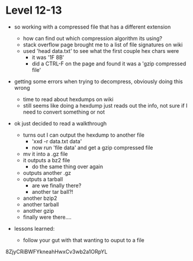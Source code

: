 # Level 12-13

- so working with a compressed file that has a different extension
    - how can find out which compression algorithm its using?
    - stack overflow page brought me to a list of file signatures on wiki
    - used 'head data.txt' to see what the first couple hex chars were
        - it was '1F 8B' 
        - did a CTRL-F on the page and found it was a 'gzip compressed file' 

- getting some errors when trying to decompress, obviously doing this wrong
    - time to read about hexdumps on wiki
    - still seems like doing a hexdump just reads out the info, not sure if I need to convert something or not
- ok just decided to read a walkthrough
    - turns out I can output the hexdump to another file
        - 'xxd -r data.txt data'
        - now run 'file data' and get a gzip compressed file
    - mv it into a .gz file
    - it outputs a bz2 file
        - do the same thing over again
    - outputs another .gz
    - outputs a tarball
        - are we finally there?
        - another tar ball?!
    - another bzip2
    - another tarball
    - another gzip
    - finally were there....

- lessons learned:
    - follow your gut with that wanting to ouput to a file

8ZjyCRiBWFYkneahHwxCv3wb2a1ORpYL


